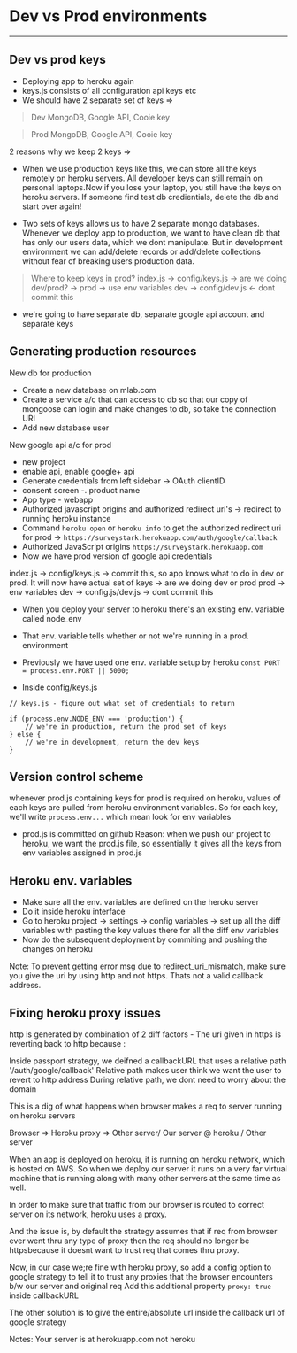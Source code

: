# Dev vs Prod environments 
_____________________________________________________________________

## Dev vs prod keys
- Deploying app to heroku again
- keys.js consists of all configuration api keys etc
- We should have 2 separate set of keys =>

> Dev
MongoDB, Google API, Cooie key

> Prod
MongoDB, Google API, Cooie key

2 reasons why we keep 2 keys => 
 - When we use production keys like this, we can store all the keys remotely on heroku servers. All developer keys can still remain on personal laptops.Now if you lose your laptop, you still have the keys on heroku servers. If someone find test db credientials, delete the db and start over again!

- Two sets of keys allows us to have 2 separate mongo databases.
Whenever we deploy app to production, we want to have clean db that has only our users data, which we dont manipulate. But in development environment we can add/delete records or add/delete collections without fear of breaking users production data.

> Where to keep keys in prod?
index.js -> config/keys.js -> are we doing dev/prod? -> 
prod -> use env variables
dev -> config/dev.js <- dont commit this

- we're going to have separate db, separate google api account and separate keys


## Generating production resources

New db for production
- Create a new database on mlab.com
- Create a service a/c that can access to db so that our copy of mongoose can login and make changes to db, so take the connection URI
- Add new database user


New google api a/c for prod
- new project
- enable api, enable google+ api 
- Generate credentials from left sidebar -> OAuth clientID
- consent screen -. product name
- App type - webapp
- Authorized javascript origins and authorized redirect uri's -> redirect to running heroku instance
- Command `heroku open` or `heroku info` to get the authorized redirect uri for prod -> `https://surveystark.herokuapp.com/auth/google/callback`
- Authorized JavaScript origins `https://surveystark.herokuapp.com`
- Now we have prod version of google api credentials


index.js -> config/keys.js -> commit this, so app knows what to do in dev or prod. It will now have actual set of keys -> are we doing dev or prod
prod -> env variables
dev -> config.js/dev.js -> dont commit this


- When you deploy your server to heroku there's an existing env. variable called node_env
- That env. variable tells whether or not we're running in a prod. environment
- Previously we have used one env. variable setup by heroku
`const PORT = process.env.PORT || 5000;`

- Inside config/keys.js
```
// keys.js - figure out what set of credentials to return

if (process.env.NODE_ENV === 'production') {
    // we're in production, return the prod set of keys
} else {
    // we're in development, return the dev keys
}
```


## Version control scheme
whenever prod.js containing keys for prod is required on heroku, values of each keys   are pulled from heroku environment variables. So for each key, we'll write `process.env...` which mean look for env variables

- prod.js is committed on github
Reason: when we push our project to heroku, we want the prod.js file, so essentially it gives all the keys from env variables assigned in prod.js


## Heroku env. variables
- Make sure all the env. variables are defined on the heroku server
- Do it inside heroku interface
- Go to heroku project -> settings -> config variables -> set up all the diff variables with pasting the key values there for all the diff env variables
- Now do the subsequent deployment by commiting and pushing the changes on heroku

Note:
To prevent getting error msg due to redirect_uri_mismatch, make sure you give the uri by using http and not https. Thats not a valid callback address.


## Fixing heroku proxy issues

http is generated by combination of 2 diff factors -
The uri given in https is reverting back to http because :

Inside passport strategy, we deifned a callbackURL that uses a relative path '/auth/google/callback'
Relative path makes user think we want the user to revert to http address
During relative path, we dont need to worry about the domain


This is a dig of what happens when browser makes a req to server running on heroku servers

Browser => Heroku proxy => Other server/ Our server @ heroku / Other server


When an app is deployed on heroku, it is running on heroku network, which is hosted on AWS. So when we deploy our server it runs on a very far virtual machine that is running along with many other servers at the same time as well.

In order to make sure that traffic from our browser is routed to correct server on its network, heroku uses a proxy.

And the issue is, by default the strategy assumes that if req from browser ever went thru any type of proxy then the req should no longer be httpsbecause it doesnt want to trust req that comes thru proxy. 

Now, in our case we;re fine with heroku proxy, so add a config option to google strategy to tell it to trust any proxies that the browser encounters b/w our server and original req
Add this additional property `proxy: true` inside callbackURL

The other solution is to give the entire/absolute url inside the callback url of google strategy


Notes:
Your server is at herokuapp.com not heroku